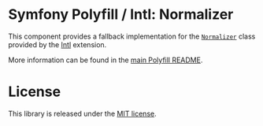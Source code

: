 Symfony Polyfill / Intl: Normalizer
===================================

This component provides a fallback implementation for the
[`Normalizer`](https://php.net/Normalizer) class provided
by the [Intl](https://php.net/intl) extension.

More information can be found in the
[main Polyfill README](https://github.com/symfony/polyfill/blob/main/README.md).

License
=======

This library is released under the [MIT license](LICENSE).
